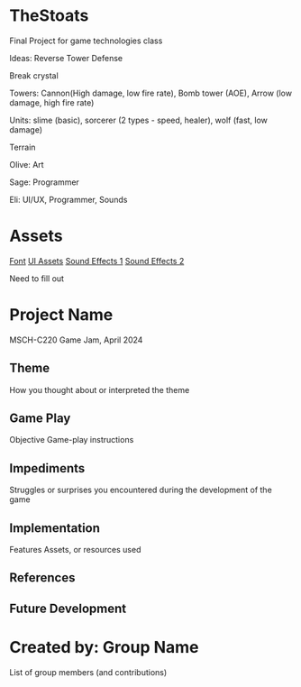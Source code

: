 # TheStoats
 Final Project for game technologies class

Ideas:
Reverse Tower Defense

Break crystal

Towers: Cannon(High damage, low fire rate), Bomb tower (AOE), Arrow (low damage, high fire rate)

Units: slime (basic), sorcerer (2 types - speed, healer), wolf (fast, low damage)

Terrain

Olive: Art

Sage: Programmer

Eli: UI/UX, Programmer, Sounds


# Assets
[Font](https://assetstore.unity.com/packages/2d/fonts/free-pixel-font-thaleah-140059)
[UI Assets](https://assetstore.unity.com/packages/2d/gui/icons/2d-simple-ui-pack-218050)
[Sound Effects 1](https://pixabay.com/)
[Sound Effects 2](https://quicksounds.com/)


Need to fill out

# Project Name
MSCH-C220 Game Jam, April 2024

## Theme
How you thought about or interpreted the theme

## Game Play
Objective
Game-play instructions

## Impediments
Struggles or surprises you encountered during the development of the game

## Implementation
Features
Assets, or resources used

## References

## Future Development

# Created by: Group Name
List of group members (and contributions)
